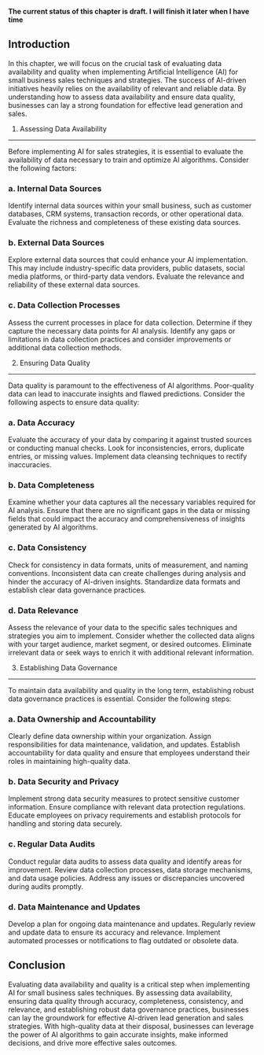 **The current status of this chapter is draft. I will finish it later when I have time**

Introduction
------------

In this chapter, we will focus on the crucial task of evaluating data availability and quality when implementing Artificial Intelligence (AI) for small business sales techniques and strategies. The success of AI-driven initiatives heavily relies on the availability of relevant and reliable data. By understanding how to assess data availability and ensure data quality, businesses can lay a strong foundation for effective lead generation and sales.

1. Assessing Data Availability
------------------------------

Before implementing AI for sales strategies, it is essential to evaluate the availability of data necessary to train and optimize AI algorithms. Consider the following factors:

### a. Internal Data Sources

Identify internal data sources within your small business, such as customer databases, CRM systems, transaction records, or other operational data. Evaluate the richness and completeness of these existing data sources.

### b. External Data Sources

Explore external data sources that could enhance your AI implementation. This may include industry-specific data providers, public datasets, social media platforms, or third-party data vendors. Evaluate the relevance and reliability of these external data sources.

### c. Data Collection Processes

Assess the current processes in place for data collection. Determine if they capture the necessary data points for AI analysis. Identify any gaps or limitations in data collection practices and consider improvements or additional data collection methods.

2. Ensuring Data Quality
------------------------

Data quality is paramount to the effectiveness of AI algorithms. Poor-quality data can lead to inaccurate insights and flawed predictions. Consider the following aspects to ensure data quality:

### a. Data Accuracy

Evaluate the accuracy of your data by comparing it against trusted sources or conducting manual checks. Look for inconsistencies, errors, duplicate entries, or missing values. Implement data cleansing techniques to rectify inaccuracies.

### b. Data Completeness

Examine whether your data captures all the necessary variables required for AI analysis. Ensure that there are no significant gaps in the data or missing fields that could impact the accuracy and comprehensiveness of insights generated by AI algorithms.

### c. Data Consistency

Check for consistency in data formats, units of measurement, and naming conventions. Inconsistent data can create challenges during analysis and hinder the accuracy of AI-driven insights. Standardize data formats and establish clear data governance practices.

### d. Data Relevance

Assess the relevance of your data to the specific sales techniques and strategies you aim to implement. Consider whether the collected data aligns with your target audience, market segment, or desired outcomes. Eliminate irrelevant data or seek ways to enrich it with additional relevant information.

3. Establishing Data Governance
-------------------------------

To maintain data availability and quality in the long term, establishing robust data governance practices is essential. Consider the following steps:

### a. Data Ownership and Accountability

Clearly define data ownership within your organization. Assign responsibilities for data maintenance, validation, and updates. Establish accountability for data quality and ensure that employees understand their roles in maintaining high-quality data.

### b. Data Security and Privacy

Implement strong data security measures to protect sensitive customer information. Ensure compliance with relevant data protection regulations. Educate employees on privacy requirements and establish protocols for handling and storing data securely.

### c. Regular Data Audits

Conduct regular data audits to assess data quality and identify areas for improvement. Review data collection processes, data storage mechanisms, and data usage policies. Address any issues or discrepancies uncovered during audits promptly.

### d. Data Maintenance and Updates

Develop a plan for ongoing data maintenance and updates. Regularly review and update data to ensure its accuracy and relevance. Implement automated processes or notifications to flag outdated or obsolete data.

Conclusion
----------

Evaluating data availability and quality is a critical step when implementing AI for small business sales techniques. By assessing data availability, ensuring data quality through accuracy, completeness, consistency, and relevance, and establishing robust data governance practices, businesses can lay the groundwork for effective AI-driven lead generation and sales strategies. With high-quality data at their disposal, businesses can leverage the power of AI algorithms to gain accurate insights, make informed decisions, and drive more effective sales outcomes.
